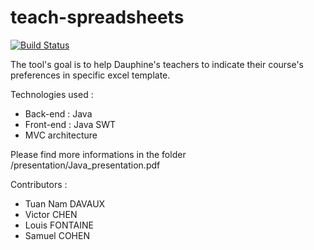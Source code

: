 # teach-spreadsheets
[![Build Status](https://travis-ci.org/LosProfesoresDeDauphine/Teach-spreadsheets.svg?branch=master)](https://travis-ci.org/LosProfesoresDeDauphine/Teach-spreadsheets)

The tool's goal is to help Dauphine's teachers to indicate their course's preferences in specific excel template.

Technologies used :
- Back-end : Java
- Front-end : Java SWT
- MVC architecture

Please find more informations in the folder /presentation/Java_presentation.pdf

Contributors :
- Tuan Nam DAVAUX
- Victor CHEN
- Louis FONTAINE
- Samuel COHEN
